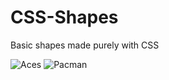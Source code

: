 CSS-Shapes
==========

Basic shapes made purely with CSS

![Aces](http://i.imgur.com/DrcNwlO.png)
![Pacman](http://i.imgur.com/PCvB92i.png)